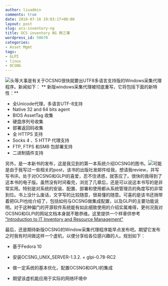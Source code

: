 ```yaml
---
author: liuadmin
comments: true
date: 2010-07-16 19:03:17+00:00
layout: post
slug: ocs-inventory-ng
title: OCS inventory NG 两三事
wordpress_id: 50670
categories:
- Asset Mgmt
tags:
- GLPI
- linux
- OCSNG
---
```


![](http://www.ocsinventory-ng.org/uploads/images/why-ocs.png)头等大事是有关于OCSNG很快就要出UTF8多语言支持版的Windows采集代理程序。新闻如下：
** 新版windows采集代理被彻底重写，它将包括下面的新特性：**
- 全Unicode代理，多语言UTF-8支持
- Native 32 and 64 bits agent
- BIOS AssetTag 收集
- 硬盘序列号收集
- 部署返回码收集
- 全 HTTPS 支持
- Socks 4 、5 HTTP 代理支持
- FTP, FTPS 和SMB 包部署支持
- 二进制插件支持

另外，是一本新书的发布，这是我见到的第一本系统介绍OCSNG的图书。[![](https://www.packtpub.com/sites/default/files/imagecache/productview/1100_MockupCover_0.jpg)](http://www.packtpub.com/ocs-inventory-ng-1-02-it-inventory-and-resource-management/book?utm_source=martinliu.cn&utm_medium=bookrev&utm_content=blog&utm_campaign=mdb_003818)可能是由于我写过一些相关的post，该书的出版社发邮件给我，想请我review，并写写书评。处于对OCSNG和GLPI的喜爱，忍不住诱惑，就答应了。很快的我得到了这本书的电子版。虽然没有时间看完，浏览了几章后，还是可以说这本书写的是非常实用。特别是对系统的安装、配置、部署和使用都从系统管理员的角度写的非常到位。书上没什么废话，文字写的比较随意，很易懂的随意。可喜的是该书还捎带着把GLPI也给介绍了，包括如何与OCSNG做集成配置，以及GLPI的主要功能说明。对于这种偏门的开源软件系统能有如此细致使用的介绍实属难得，更何况我对OCSNG和GLPI的网站文档本身就不敢恭维。这里提供一个样章供参考 ["Introduction to IT Inventory and Resource Management"](https://www.packtpub.com/sites/default/files/1100-chapter-1-introduction-to-it-inventory-and-resource%20.pdf)

最后，还是期待新版OCSNG的Window采集代理程序能早点发布吧。期望它发布之时我有时间做这样一个虚机，以便分享给各位感兴趣的人。规划如下：



	
  * 基于Fedora 10

	
  * 安装OCSNG_UNIX_SERVER-1.3.2. + glpi-0.78-RC2

	
  * 做一定系统的基本优化，配置OCSNG和GPLI的集成

	
  * 期望该虚机能应用于实际的网络环境中


